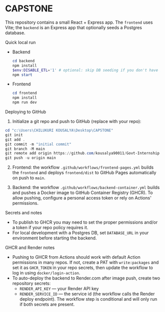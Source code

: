 # CAPSTONE

This repository contains a small React + Express app. The `frontend` uses Vite; the `backend` is an Express app that optionally seeds a Postgres database.

Quick local run

- Backend

  ```powershell
  cd backend
  npm install
  $env:DISABLE_ETL='1' # optional: skip DB seeding if you don't have Postgres
  npm start
  ```

- Frontend

  ```powershell
  cd frontend
  npm install
  npm run dev
  ```

Deploying to GitHub

1. Initialize a git repo and push to GitHub (replace with your repo):

  ```powershell
  cd "c:\Users\CHILUKURI KOUSALYA\Desktop\CAPSTONE"
  git init
  git add .
  git commit -m "initial commit"
  git branch -M main
  git remote add origin https://github.com/kousalya90011/Govt-Internship.git
  git push -u origin main
  ```

2. Frontend: the workflow `.github/workflows/frontend-pages.yml` builds the `frontend` and deploys `frontend/dist` to GitHub Pages automatically on push to `main`.

3. Backend: the workflow `.github/workflows/backend-container.yml` builds and pushes a Docker image to GitHub Container Registry (GHCR). To allow pushing, configure a personal access token or rely on Actions' permissions.

Secrets and notes

- To publish to GHCR you may need to set the proper permissions and/or a token if your repo policy requires it.
- For local development with a Postgres DB, set `DATABASE_URL` in your environment before starting the backend.

GHCR and Render notes

- Pushing to GHCR from Actions should work with default Action permissions in many repos. If not, create a PAT with `write:packages` and set it as `GHCR_TOKEN` in your repo secrets, then update the workflow to log in using `docker/login-action`.
- To auto-deploy the backend to Render.com after image push, create two repository secrets:
  - `RENDER_API_KEY` — your Render API key
  - `RENDER_SERVICE_ID` — the service id (the workflow calls the Render deploy endpoint). The workflow step is conditional and will only run if both secrets are present.

